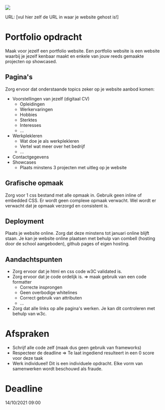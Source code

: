 <p><a href="../../actions"><img src="../../workflows/W3Validator/badge.svg"></a></p>

URL: [vul hier zelf de URL in waar je website gehost is!] 

# Portfolio opdracht
Maak voor jezelf een portfolio website. Een portfolio website is een website waarbij je jezelf kenbaar maakt en enkele van jouw reeds gemaakte projecten op showcased.

## Pagina's
Zorg ervoor dat onderstaande topics zeker op je website aanbod komen:
* Voorstellingen van jezelf (digitaal CV)
  * Opleidingen
  * Werkervaringen
  * Hobbies
  * Sterktes
  * Interesses
  * ...
* Werkplekleren
  * Wat doe je als werkplekleren
  * Vertel wat meer over het bedrijf
  * ...
* Contactgegevens
* Showcases
  * Plaats minstens 3 projecten met uitleg op je website

## Grafische opmaak
Zorg voor 1 css bestand met alle opmaak in. Gebruik geen inline of embedded CSS. Er wordt geen complexe opmaak verwacht. Wel wordt er verwacht dat je opmaak verzorgd en consistent is. 

## Deployment
Plaats je website online. Zorg dat deze minstens tot januari online blijft staan. 
Je kan je website online plaatsen met behulp van combell (hosting door de school aangeboden), github pages of eigen hosting.

## Aandachtspunten
* Zorg ervoor dat je html en css code w3C validated is.
* Zorg ervoor dat je code ordelijk is. => maak gebruik van een code formatter
  * Correcte insprongen
  * Geen overbodige whitelines
  * Correct gebruik van attributen
  * ...
* Zorg dat alle links op alle pagina's werken. Je kan dit controleren met behulp van w3c.

# Afspraken
* Schrijf alle code zelf (maak dus geen gebruik van frameworks)
* Respecteer de deadline => Te laat ingediend resulteert in een 0 score voor deze taak
* Werk individueel! Dit is een individuele opdracht. Elke vorm van samenwerken wordt beschouwd als fraude.

# Deadline
14/10/2021 09:00
